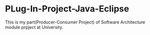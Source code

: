 # PLug-In-Project-Java-Eclipse
This is my part(Producer-Consumer Project) of Software Architecture module prpject at University.
